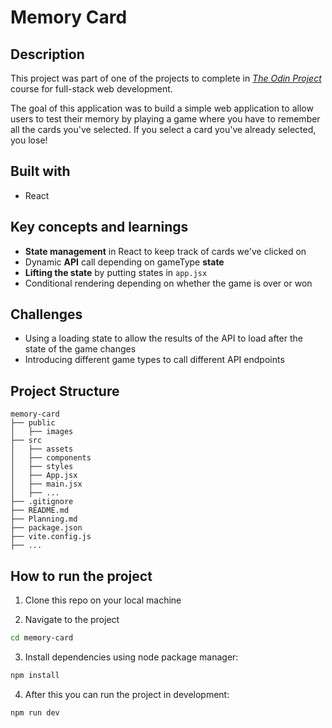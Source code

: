 
# Memory Card 

## Description 
This project was part of one of the projects to complete in [_The Odin Project_](https://www.theodinproject.com/lessons/node-path-react-new-memory-card) course for full-stack web development. 

The goal of this application was to build a simple web application to allow users to test their memory by playing a game where you have to remember all the cards you've selected. If you select a card you've already selected, you lose!

## Built with
- React 

## Key concepts and learnings
- **State management** in React to keep track of cards we've clicked on
- Dynamic **API** call depending on gameType **state**
- **Lifting the state** by putting states in `app.jsx`
- Conditional rendering depending on whether the game is over or won

## Challenges
- Using a loading state to allow the results of the API to load after the state of the game changes
- Introducing different game types to call different API endpoints

## Project Structure 
```
memory-card
├── public
│   ├── images
├── src
│   ├── assets
│   ├── components
│   ├── styles
│   ├── App.jsx
│   ├── main.jsx
│   ├── ...
├── .gitignore
├── README.md
├── Planning.md
├── package.json
├── vite.config.js
├── ...

```

## How to run the project
1. Clone this repo on your local machine

2. Navigate to the project
```bash
cd memory-card
```

3. Install dependencies using node package manager:
```bash
npm install
```

4. After this you can run the project in development:
```bash
npm run dev
```
